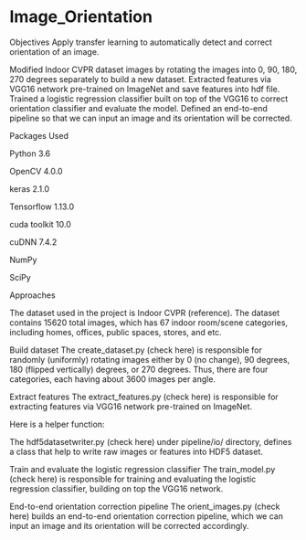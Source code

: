 # Image_Orientation
Objectives Apply transfer learning to automatically detect and correct orientation of an image.

Modified Indoor CVPR dataset images by rotating the images into 0, 90, 180, 270 degrees separately to build a new dataset. Extracted features via VGG16 network pre-trained on ImageNet and save features into hdf file. Trained a logistic regression classifier built on top of the VGG16 to correct orientation classifier and evaluate the model. Defined an end-to-end pipeline so that we can input an image and its orientation will be corrected.

Packages Used

Python 3.6

OpenCV 4.0.0

keras 2.1.0

Tensorflow 1.13.0

cuda toolkit 10.0

cuDNN 7.4.2

NumPy

SciPy

Approaches

The dataset used in the project is Indoor CVPR (reference). The dataset contains 15620 total images, which has 67 indoor room/scene categories, including homes, offices, public spaces, stores, and etc.

Build dataset The create_dataset.py (check here) is responsible for randomly (uniformly) rotating images either by 0 (no change), 90 degrees, 180 (flipped vertically) degrees, or 270 degrees. Thus, there are four categories, each having about 3600 images per angle.

Extract features The extract_features.py (check here) is responsible for extracting features via VGG16 network pre-trained on ImageNet.

Here is a helper function:

The hdf5datasetwriter.py (check here) under pipeline/io/ directory, defines a class that help to write raw images or features into HDF5 dataset.

Train and evaluate the logistic regression classifier The train_model.py (check here) is responsible for training and evaluating the logistic regression classifier, building on top the VGG16 network.

End-to-end orientation correction pipeline The orient_images.py (check here) builds an end-to-end orientation correction pipeline, which we can input an image and its orientation will be corrected accordingly.
